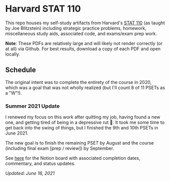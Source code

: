 # Harvard STAT 110

This repo houses my self-study artifacts from Harvard's [STAT 110](https://projects.iq.harvard.edu/stat110/home) (as taught by Joe Blitzstein) including strategic practice problems, homework, miscellaneous study aids, associated code, and exams/exam prep work.

**Note**: These PDFs are relatively large and will likely not render correctly (or at all) via Github. For best results, download a copy of each PDF and open locally.

## Schedule

The original intent was to complete the entirety of the course in 2020, which was a goal that was not wholly realized (but I'll count 8 of 11 PSETs as a "W"!).

### Summer 2021 Update 

I renewed my focus on this work after quitting my job, having found a new one, and getting tired of being in a depressive rut 🥲. It took me some time to get back into the swing of things, but I finished the 9th and 10th PSETs in June 2021.

The new goal is to finish the remaining PSET by August and the course (including final exam \[prep / review\]) by September.

See [here](https://www.notion.so/rdayabhai/a4d2479de42246208f15052fcc769f82?v=0311b0815fc04ee9ac8e284428ff16bc) for the Notion board with associated completion dates, commentary, and status updates.

_Updated: June 16, 2021_
